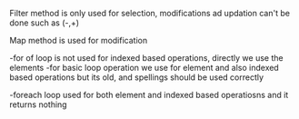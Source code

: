 Filter method is only used for selection, modifications ad updation can't be done such as (-,+)

Map method is used for modification

-for of loop is not used for indexed based operations, directly we use the elements 
-for basic loop operation we use for element and also indexed based operations but its old, and spellings should be used correctly


-foreach loop used for both element and indexed based operatiosns and it returns nothing